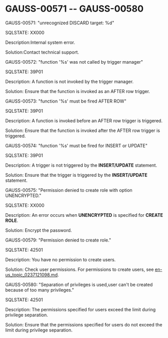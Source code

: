 # GAUSS-00571 -- GAUSS-00580<a name="EN-US_TOPIC_0302073242"></a>

GAUSS-00571: "unrecognized DISCARD target: %d"

SQLSTATE: XX000

Description:Internal system error.

Solution:Contact technical support.

GAUSS-00572: "function '%s' was not called by trigger manager"

SQLSTATE: 39P01

Description: A function is not invoked by the trigger manager.

Solution: Ensure that the function is invoked as an AFTER row trigger.

GAUSS-00573: "function '%s' must be fired AFTER ROW"

SQLSTATE: 39P01

Description: A function is invoked before an AFTER row trigger is triggered.

Solution: Ensure that the function is invoked after the AFTER row trigger is triggered.

GAUSS-00574: "function '%s' must be fired for INSERT or UPDATE"

SQLSTATE: 39P01

Description: A trigger is not triggered by the  **INSERT/UPDATE**  statement.

Solution: Ensure that the trigger is triggered by the  **INSERT/UPDATE**  statement.

GAUSS-00575: "Permission denied to create role with option UNENCRYPTED."

SQLSTATE: XX000

Description: An error occurs when  **UNENCRYPTED**  is specified for  **CREATE ROLE**.

Solution: Encrypt the password.

GAUSS-00579: "Permission denied to create role."

SQLSTATE: 42501

Description: You have no permission to create users.

Solution: Check user permissions. For permissions to create users, see  [en-us\_topic\_0237121098.md](en-us_topic_0237121098.md).

GAUSS-00580: "Separation of privileges is used,user can't be created because of too many privileges."

SQLSTATE: 42501

Description: The permissions specified for users exceed the limit during privilege separation.

Solution: Ensure that the permissions specified for users do not exceed the limit during privilege separation.

